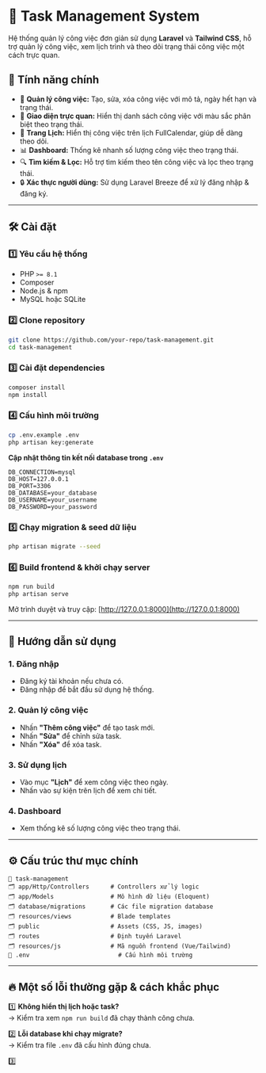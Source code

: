 # 📝 Task Management System

Hệ thống quản lý công việc đơn giản sử dụng **Laravel** và **Tailwind CSS**, hỗ trợ quản lý công việc, xem lịch trình và theo dõi trạng thái công việc một cách trực quan.

## 🚀 Tính năng chính

- 👋 **Quản lý công việc:** Tạo, sửa, xóa công việc với mô tả, ngày hết hạn và trạng thái.
- 🎨 **Giao diện trực quan:** Hiển thị danh sách công việc với màu sắc phân biệt theo trạng thái.
- 📅 **Trang Lịch:** Hiển thị công việc trên lịch FullCalendar, giúp dễ dàng theo dõi.
- 📊 **Dashboard:** Thống kê nhanh số lượng công việc theo trạng thái.
- 🔍 **Tìm kiếm & Lọc:** Hỗ trợ tìm kiếm theo tên công việc và lọc theo trạng thái.
- 🔒 **Xác thực người dùng:** Sử dụng Laravel Breeze để xử lý đăng nhập & đăng ký.

---

## 🛠️ Cài đặt

### 1️⃣ Yêu cầu hệ thống

- PHP `>= 8.1`
- Composer
- Node.js & npm
- MySQL hoặc SQLite

### 2️⃣ Clone repository
```sh
git clone https://github.com/your-repo/task-management.git
cd task-management
```

### 3️⃣ Cài đặt dependencies
```sh
composer install
npm install
```

### 4️⃣ Cấu hình môi trường
```sh
cp .env.example .env
php artisan key:generate
```
**Cập nhật thông tin kết nối database trong `.env`**  
```env
DB_CONNECTION=mysql
DB_HOST=127.0.0.1
DB_PORT=3306
DB_DATABASE=your_database
DB_USERNAME=your_username
DB_PASSWORD=your_password
```

### 5️⃣ Chạy migration & seed dữ liệu
```sh
php artisan migrate --seed
```

### 6️⃣ Build frontend & khởi chạy server
```sh
npm run build
php artisan serve
```
Mở trình duyệt và truy cập: [http://127.0.0.1:8000](http://127.0.0.1:8000)

---

## 🎨 Hướng dẫn sử dụng

### **1. Đăng nhập**
- Đăng ký tài khoản nếu chưa có.
- Đăng nhập để bắt đầu sử dụng hệ thống.

### **2. Quản lý công việc**
- Nhấn **"Thêm công việc"** để tạo task mới.
- Nhấn **"Sửa"** để chỉnh sửa task.
- Nhấn **"Xóa"** để xóa task.

### **3. Sử dụng lịch**
- Vào mục **"Lịch"** để xem công việc theo ngày.
- Nhấn vào sự kiện trên lịch để xem chi tiết.

### **4. Dashboard**
- Xem thống kê số lượng công việc theo trạng thái.

---

## ⚙️ Cấu trúc thư mục chính
```
💚 task-management
🗂️ app/Http/Controllers      # Controllers xử lý logic
🗂️ app/Models                # Mô hình dữ liệu (Eloquent)
🗂️ database/migrations       # Các file migration database
🗂️ resources/views           # Blade templates
🗂️ public                    # Assets (CSS, JS, images)
🗂️ routes                    # Định tuyến Laravel
🗂️ resources/js              # Mã nguồn frontend (Vue/Tailwind)
📂 .env                         # Cấu hình môi trường
```

---

## 🔥 Một số lỗi thường gặp & cách khắc phục

1️⃣ **Không hiển thị lịch hoặc task?**  
→ Kiểm tra xem `npm run build` đã chạy thành công chưa.  

2️⃣ **Lỗi database khi chạy migrate?**  
→ Kiểm tra file `.env` đã cấu hình đúng chưa.  

3️⃣

